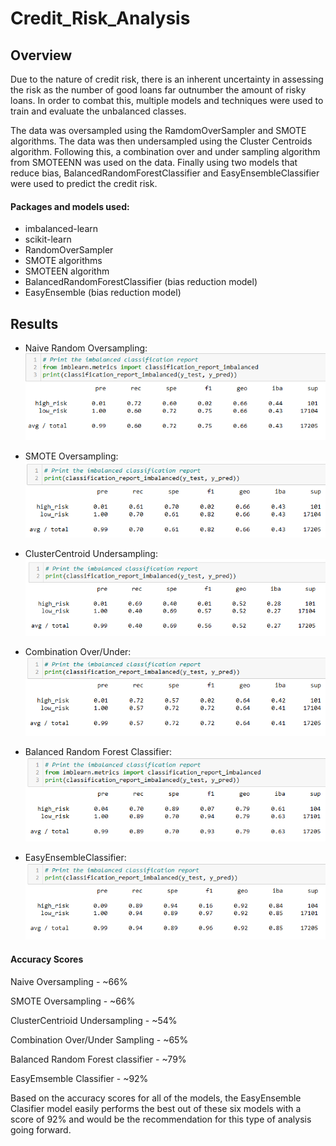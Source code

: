 # Credit_Risk_Analysis

## Overview

Due to the nature of credit risk, there is an inherent uncertainty in assessing the risk as the number of good loans far outnumber the amount of risky loans. In order to combat this, multiple models and techniques were used to train and evaluate the unbalanced classes. 

The data was oversampled using the RamdomOverSampler and SMOTE algorithms. The data was then undersampled using the Cluster Centroids algorithm. Following this, a combination over and under sampling algorithm from SMOTEENN was used on the data. Finally using two models that reduce bias, BalancedRandomForestClassifier and EasyEnsembleClassifier were used to predict the credit risk. 

#### Packages and models used:

* imbalanced-learn
* scikit-learn
* RandomOverSampler
* SMOTE algorithms
* SMOTEEN algorithm
* BalancedRandomForestClassifier (bias reduction model)
* EasyEnsemble (bias reduction model)

## Results

* Naive Random Oversampling:
![naive random oversampling](/Resources/naive_oversample.png)

* SMOTE Oversampling:
![smote oversample](/Resources/smote_oversampling.png)

* ClusterCentroid Undersampling:
![cluster undersampleing](/Resources/undersampling.png)

* Combination Over/Under:
![combination](/Resources/combination_sampling.png)

* Balanced Random Forest Classifier:
![balancedramdonforest](/Resources/balanced_random_forest.png)


* EasyEnsembleClassifier:
![easyemsemble](/Resources/easy_ensemble.png)


#### Accuracy Scores
Naive Oversampling - ~66%

SMOTE Oversampling - ~66%

ClusterCentrioid Undersampling - ~54%

Combination Over/Under Sampling - ~65%

Balanced Random Forest classifier - ~79%

EasyEmsemble Classifier - ~92%

Based on the accuracy scores for all of the models, the EasyEnsemble Clasifier model easily performs the best out of these six models with a score of 92% and would be the recommendation for this type of analysis going forward.

